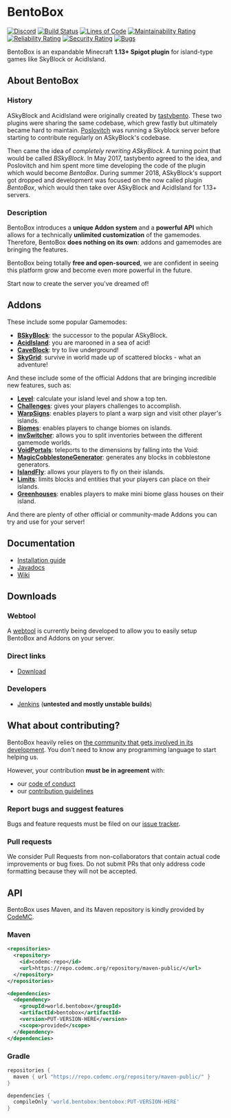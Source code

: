 # BentoBox

[![Discord](https://img.shields.io/discord/272499714048524288.svg?logo=discord)](https://discord.bentobox.world)
[![Build Status](https://ci.codemc.org/buildStatus/icon?job=BentoBoxWorld/BentoBox)](https://ci.codemc.org/job/BentoBoxWorld/job/BentoBox/)
[![Lines of Code](https://sonarcloud.io/api/project_badges/measure?project=world.bentobox%3Abentobox&metric=ncloc)](https://sonarcloud.io/dashboard?id=world.bentobox%3Abentobox)
[![Maintainability Rating](https://sonarcloud.io/api/project_badges/measure?project=world.bentobox%3Abentobox&metric=sqale_rating)](https://sonarcloud.io/dashboard?id=world.bentobox%3Abentobox)
[![Reliability Rating](https://sonarcloud.io/api/project_badges/measure?project=world.bentobox%3Abentobox&metric=reliability_rating)](https://sonarcloud.io/dashboard?id=world.bentobox%3Abentobox)
[![Security Rating](https://sonarcloud.io/api/project_badges/measure?project=world.bentobox%3Abentobox&metric=security_rating)](https://sonarcloud.io/dashboard?id=world.bentobox%3Abentobox)
[![Bugs](https://sonarcloud.io/api/project_badges/measure?project=world.bentobox%3Abentobox&metric=bugs)](https://sonarcloud.io/dashboard?id=world.bentobox%3Abentobox)

BentoBox is an expandable Minecraft **1.13+ Spigot plugin** for island-type games like SkyBlock or AcidIsland.

## About BentoBox

### History

ASkyBlock and AcidIsland were originally created by [tastybento](https://github.com/tastybento).
These two plugins were sharing the same codebase, which grew fastly but ultimately became hard to maintain.
[Poslovitch](https://github.com/Poslovitch) was running a Skyblock server before starting to contribute regularly on ASkyBlock's codebase.

Then came the idea of *completely rewriting ASkyBlock*.
A turning point that would be called *BSkyBlock*.
In May 2017, tastybento agreed to the idea, and Poslovitch and him spent more time developing the code of the plugin which would become *BentoBox*.
During summer 2018, ASkyBlock's support got dropped and development was focused on the now called plugin *BentoBox*, which would then take over ASkyBlock and AcidIsland for 1.13+ servers.

### Description

BentoBox introduces a **unique Addon system** and a **powerful API** which allows for a technically **unlimited customization** of the gamemodes.
Therefore, BentoBox **does nothing on its own**: addons and gamemodes are bringing the features.

BentoBox being totally **free and open-sourced**, we are confident in seeing this platform grow and become even more powerful in the future.

Start now to create the server you've dreamed of!

## Addons
These include some popular Gamemodes:
* [**BSkyBlock**](https://github.com/BentoBoxWorld/BSkyBlock): the successor to the popular ASkyBlock.
* [**AcidIsland**](https://github.com/BentoBoxWorld/AcidIsland): you are marooned in a sea of acid!
* [**CaveBlock**](https://github.com/BentoBoxWorld/CaveBlock): try to live underground!
* [**SkyGrid**](https://github.com/BentoBoxWorld/SkyGrid): survive in world made up of scattered blocks - what an adventure!

And these include some of the official Addons that are bringing incredible new features, such as:
* [**Level**](https://github.com/BentoBoxWorld/Level): calculate your island level and show a top ten.
* [**Challenges**](https://github.com/BentoBoxWorld/Challenges): gives your players challenges to accomplish.
* [**WarpSigns**](https://github.com/BentoBoxWorld/addon-welcomewarpsigns): enables players to plant a warp sign and visit other player's islands.
* [**Biomes**](https://github.com/BentoBoxWorld/Biomes): enables players to change biomes on islands.
* [**invSwitcher**](https://github.com/BentoBoxWorld/addon-invSwitcher): allows you to split inventories between the different gamemode worlds.
* [**VoidPortals**](https://github.com/BentoBoxWorld/VoidPortals): teleports to the dimensions by falling into the Void:
* [**MagicCobblestoneGenerator**](https://github.com/BentoBoxWorld/MagicCobblestoneGenerator): generates any blocks in cobblestone generators.
* [**IslandFly**](https://github.com/BentoBoxWorld/IslandFly): allows your players to fly on their islands.
* [**Limits**](https://github.com/BentoBoxWorld/addon-limits): limits blocks and entities that your players can place on their islands.
* [**Greenhouses**](https://github.com/BentoBoxWorld/greenhouses): enables players to make mini biome glass houses on their island.

And there are plenty of other official or community-made Addons you can try and use for your server!

## Documentation

* [Installation guide](https://github.com/BentoBoxWorld/bentobox/wiki/Install-Bentobox)
* [Javadocs](https://ci.codemc.org/job/BentoBoxWorld/job/BentoBox/javadoc/)
* [Wiki](https://github.com/BentoBoxWorld/BentoBox/wiki)

## Downloads

### Webtool
A [webtool](https://bentobox-tool.herokuapp.com/) is currently being developed to allow you to easily setup BentoBox and Addons on your server.

### Direct links
* [Download](https://github.com/BentoBoxWorld/BentoBox/releases)

### Developers
* [Jenkins](https://ci.codemc.org/job/BentoBoxWorld/job/BentoBox/) (**untested and mostly unstable builds**)

## What about contributing?

BentoBox heavily relies on [the community that gets involved in its development](https://github.com/BentoBoxWorld/BentoBox/graphs/contributors).
You don't need to know any programming language to start helping us.

However, your contribution **must be in agreement** with:
* our [code of conduct](https://github.com/BentoBoxWorld/BentoBox/tree/master/.github/CODE_OF_CONDUCT.md)
* our [contribution guidelines](https://github.com/BentoBoxWorld/BentoBox/tree/master/.github/CONTRIBUTING.md)

### Report bugs and suggest features
Bugs and feature requests must be filed on our [issue tracker](https://github.com/BentoBoxWorld/BentoBox/issues).

### Pull requests
We consider Pull Requests from non-collaborators that contain actual code improvements or bug fixes.
Do not submit PRs that only address code formatting because they will not be accepted.

## API

BentoBox uses Maven, and its Maven repository is kindly provided by [CodeMC](https://codemc.org).

### Maven
```xml
<repositories>
  <repository>
    <id>codemc-repo</id>
    <url>https://repo.codemc.org/repository/maven-public/</url>
  </repository>
</repositories>

<dependencies>
  <dependency>
    <groupId>world.bentobox</groupId>
    <artifactId>bentobox</artifactId>
    <version>PUT-VERSION-HERE</version>
    <scope>provided</scope>
  </dependency>
</dependencies>
```

### Gradle
```groovy
repositories {
  maven { url "https://repo.codemc.org/repository/maven-public/" }
}

dependencies {
  compileOnly 'world.bentobox:bentobox:PUT-VERSION-HERE'
}
```